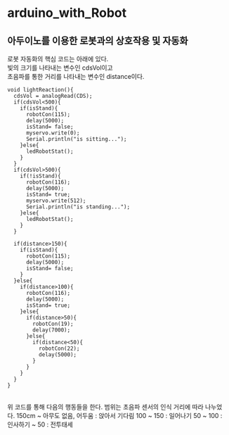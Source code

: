 # arduino_with_Robot
## 아두이노를 이용한 로봇과의 상호작용 및 자동화

로봇 자동화의 핵심 코드는 아래에 있다. <br>
빛의 크기를 나타내는 변수인 cdsVol이고 <br>
초음파를 통한 거리를 나타내는 변수인 distance이다.
```
void lightReaction(){
  cdsVol = analogRead(CDS);
  if(cdsVol<500){
    if(isStand){
      robotCon(115);
      delay(5000);
      isStand= false;
      myservo.write(0);
      Serial.println("is sitting...");
    }else{
      ledRobotStat();
    }
  }
  if(cdsVol>500){
    if(!isStand){
      robotCon(116);
      delay(5000);
      isStand= true;
      myservo.write(512);
      Serial.println("is standing...");
    }else{
      ledRobotStat();
    }
  }

  if(distance>150){
    if(isStand){
      robotCon(115);
      delay(5000);
      isStand= false;
    }
  }else{
    if(distance>100){
      robotCon(116);
      delay(5000);
      isStand= true;
    }else{
      if(distance>50){
        robotCon(19);
        delay(7000);
      }else{
        if(distance<50){
          robotCon(22);
          delay(5000);
        }
      }
    }
  }
}
```
<br>
위 코드를 통해 다음의 행동들을 한다. 범위는 초음파 센서의 인식 거리에 따라 나누었다.        
150cm ~ 아무도 없음, 어두움 : 앉아서 기다림         
100 ~ 150 : 일어나기    
50 ~ 100 : 인사하기    
~ 50 : 전투태세   
